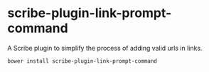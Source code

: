 # scribe-plugin-link-prompt-command

A Scribe plugin to simplify the process of adding valid urls in links.

```
bower install scribe-plugin-link-prompt-command
```
